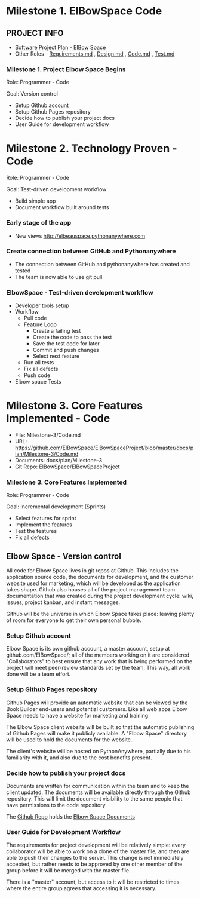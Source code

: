 # Milestone 1. ElBowSpace Code

## PROJECT INFO

* [Software Project Plan - ElBow Space](Index.md)
* Other Roles - [Requirements.md](Requirements.md)
, [Design.md](Design.md)
, [Code.md](Code.md)
, [Test.md](Test.md)

### Milestone 1. Project Elbow Space Begins

Role: Programmer - Code

Goal: Version control

* Setup Github account
* Setup Github Pages repository
* Decide how to publish your project docs
* User Guide for development workflow

# Milestone 2. Technology Proven - Code

Role: Programmer - Code

Goal: Test-driven development workflow

* Build simple app
* Document workflow built around tests

### Early stage of the app
* New views http://elbeauspace.pythonanywhere.com

### Create connection between GitHub and Pythonanywhere
* The connection between GitHub and pythonanywhere has created and tested
* The team is now able to use git pull

### ElbowSpace - Test-driven development workflow
* Developer tools setup
* Workflow
    * Pull code
    * Feature Loop
        * Create a failing test
        * Create the code to pass the test
        * Save the test code for later
        * Commit and push changes
        * Select next feature
    * Run all tests
    * Fix all defects
    * Push code
* Elbow space Tests

# Milestone 3. Core Features Implemented - Code

* File: Milestone-3/Code.md
* URL: https://github.com/ElBowSpace/ElBowSpaceProject/blob/master/docs/plan/Milestone-3/Code.md
* Documents: docs/plan/Milestone-3
* Git Repo: ElBowSpace/ElBowSpaceProject

### Milestone 3. Core Features Implemented
Role: Programmer - Code

Goal: Incremental development (Sprints)

* Select features for sprint
* Implement the features
* Test the features
* Fix all defects
<!--
## Book Builder - Incremental development (Sprints)
### Select features for sprint
### Implement the features
### Test the features
### Fix all defects
-->

## Elbow Space - Version control

All code for Elbow Space lives in git repos at Github. This includes the application 
source code, the documents for development, and the customer website used for marketing, 
which will be developed as the application takes shape.
Github also houses all of the project management team documentation that was created during
the project development cycle: wiki, issues, project kanban, and instant messages.

Github will be the universe in which Elbow Space takes place: leaving plenty of room for everyone to get their own personal bubble.


### Setup Github account

Elbow Space is its own github account, a master account, setup at github.com/ElBowSpace/; all of the members working on it are considered "Collaborators" to 
best ensure that any work that is being performed on the project will meet peer-review standards set by the team. This way, all work done will be a team effort.


### Setup Github Pages repository

Github Pages will provide an automatic website that can be viewed by the Book Builder 
end-users and potential customers.  Like all web apps Elbow Space needs to have a website
for marketing and training.

The Elbow Space client website will be built so that the automatic publishing of 
Github Pages will make it publicly available.
A "Elbow Space" directory will be used to hold the documents for the website.

The client's website will be hosted on PythonAnywhere, partially due to his familiarity with it, and also due to the cost benefits present.


### Decide how to publish your project docs

Documents are written for communication within the team and to keep the client updated.
The documents will be available directly through the Github repository.  This will limit
the document visibility to the same people that have permissions to the code repository.

The [Github Repo](https://github.com/ElBowSpace/ElBowSpaceProject)
holds the 
[Elbow Space Documents](https://github.com/ElBowSpace/ElBowSpaceProject/tree/master/docs)

### User Guide for Development Workflow

The requirements for project development will be relatively simple: every collaborator will be able to work on a clone of the master file,
and then are able to push their changes to the server. This change is not immediately accepted, but rather needs to be approved by one other
member of the group before it will be merged with the master file.

There is a "master" account, but access to it will be restricted to times where the entire group agrees that accessing it is necessary.

